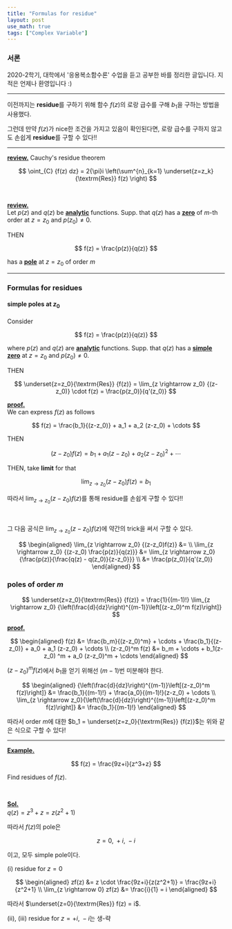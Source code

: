 ```yaml
---
title: "Formulas for residue"
layout: post
use_math: true
tags: ["Complex Variable"]
---
```


### 서론
2020-2학기, 대학에서 '응용복소함수론' 수업을 듣고 공부한 바를 정리한 글입니다. 지적은 언제나 환영입니다 :)

<hr>

이전까지는 **residue**를 구하기 위해 함수 $f(z)$의 로랑 급수를 구해 $b_1$을 구하는 방법을 사용했다. 

그런데 만약 $f(z)$가 nice한 조건을 가지고 있음이 확인된다면, 로랑 급수를 구하지 않고도 손쉽게 **residue**를 구할 수 있다!!

<hr>

**<u>review.</u>** Cauchy's residue theorem<br>

$$
\oint_{C} {f(z) dz} = 2{\pi}i \left(\sum^{n}_{k=1} \underset{z=z_k}{\textrm{Res}} f(z) \right)
$$

<br>

**<u>review.</u>**<br>
Let $p(z)$ and $q(z)$ be **<u>analytic</u>** functions. Supp. that $q(z)$ has a **<u>zero</u>** of $m$-th order at $z=z_0$ and $p(z_0) \ne 0$. 

THEN

$$
f(z) = \frac{p(z)}{q(z)}
$$

has a **<u>pole</u>** at $z=z_0$ of order $m$

<hr>

### Formulas for residues

#### simple poles at $z_0$

Consider 

$$
f(z) = \frac{p(z)}{q(z)}
$$

where $p(z)$ and $q(z)$ are **<u>analytic</u>** functions. Supp. that $q(z)$ has a **<u>simple zero</u>** at $z=z_0$ and $p(z_0) \ne 0$.

THEN

$$
\underset{z=z_0}{\textrm{Res}} {f(z)} = \lim_{z \rightarrow z_0} {(z-z_0)} \cdot f(z) = \frac{p(z_0)}{q'(z_0)}
$$

**<u>proof.</u>**<br>
We can express $f(z)$ as follows

$$
f(z) = \frac{b_1}{(z-z_0)} + a_1 + a_2 (z-z_0) + \cdots
$$

THEN

$$
(z-z_0)f(z) = b_1 + a_1(z-z_0) + a_2 (z-z_0)^2 + \cdots
$$

THEN, take **limit** for that

$$
\lim_{z \rightarrow z_0} {(z-z_0)f(z)} = b_1
$$

따라서 $\lim_{z \rightarrow z_0} {(z-z_0)f(z)}$를 통해 residue를 손쉽게 구할 수 있다!!

<br>

그 다음 공식은 $\lim_{z \rightarrow z_0} {(z-z_0)f(z)}$에 약간의 trick을 써서 구할 수 있다.

$$
\begin{aligned}
  \lim_{z \rightarrow z_0} {(z-z_0)f(z)} &= \\
  \lim_{z \rightarrow z_0} {(z-z_0) \frac{p(z)}{q(z)}} &= \lim_{z \rightarrow z_0} {\frac{p(z)}{\frac{q(z) - q(z_0)}{z-z_0}}} \\
  &= \frac{p(z_0)}{q'(z_0)}
\end{aligned}
$$

### poles of order $m$

$$
\underset{z=z_0}{\textrm{Res}} {f(z)} = \frac{1}{(m-1)!} \lim_{z \rightarrow z_0} {\left(\frac{d}{dz}\right)^{(m-1)}\left[(z-z_0)^m f(z)\right]}
$$

**<u>proof.</u>**<br>

$$
\begin{aligned}
  f(z) &= \frac{b_m}{(z-z_0)^m} + \cdots + \frac{b_1}{(z-z_0)} + a_0 + a_1 (z-z_0) + \cdots \\
  (z-z_0)^m f(z) &= b_m + \cdots + b_1(z-z_0)
^m + a_0 (z-z_0)^m + \cdots
\end{aligned}
$$

$(z-z_0)^m f(z)$에서 $b_1$을 얻기 위해선 $(m-1)$번 미분해야 한다.

$$
\begin{aligned}
  {\left(\frac{d}{dz}\right)^{(m-1)}\left[(z-z_0)^m f(z)\right]} &= \frac{b_1}{(m-1)!} + \frac{a_0}{(m-1)!}(z-z_0) + \cdots \\
  \lim_{z \rightarrow z_0}{\left(\frac{d}{dz}\right)^{(m-1)}\left[(z-z_0)^m f(z)\right]} &= \frac{b_1}{(m-1)!}
\end{aligned}
$$

따라서 order $m$에 대한 $b_1 = \underset{z=z_0}{\textrm{Res}} {f(z)}$는 위와 같은 식으로 구할 수 있다!

<hr>

**<u>Example.</u>**<br>

$$
f(z) = \frac{9z+i}{z^3+z}
$$

Find residues of $f(z)$.

<br>

**<u>Sol.</u>**<br>
$q(z) = z^3+z = z(z^2+1)$

따라서 $f(z)$의 pole은 

$$
z=0, \; +i, \; -i
$$

이고, 모두 simple pole이다.

(i) residue for $z=0$

$$
\begin{aligned}
  zf(z) &= z \cdot \frac{9z+i}{z(z^2+1)} = \frac{9z+i}{z^2+1} \\
  \lim_{z \rightarrow 0} zf(z) &= \frac{i}{1} = i
\end{aligned}
$$

따라서 $\underset{z=0}{\textrm{Res}} f(z) = i$.

(ii), (iii) residue for $z=+i, \; -i$는 생-략

